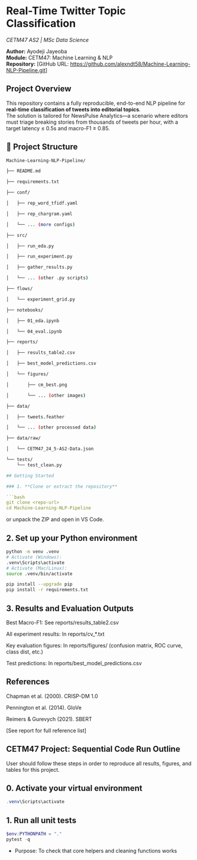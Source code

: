 # Real-Time Twitter Topic Classification  
*CETM47 AS2 | MSc Data Science*

**Author:** Ayodeji Jayeoba   
**Module:** CETM47: Machine Learning & NLP  
**Repository:** [GitHub URL: https://github.com/alexndt58/Machine-Learning-NLP-Pipeline.git]


##  Project Overview

This repository contains a fully reproducible, end-to-end NLP pipeline for **real-time classification of tweets into editorial topics**.  
The solution is tailored for NewsPulse Analytics—a scenario where editors must triage breaking stories from thousands of tweets per hour, with a target latency ≤ 0.5s and macro-F1 ≥ 0.85.


## 📁 Project Structure

```bash
Machine-Learning-NLP-Pipeline/

├── README.md            

├── requirements.txt        

├── conf/

│   ├── rep_word_tfidf.yaml

│   ├── rep_chargram.yaml

│   └── ... (more configs)

├── src/

│   ├── run_eda.py

│   ├── run_experiment.py

│   ├── gather_results.py

│   └── ... (other .py scripts)

├── flows/

│   └── experiment_grid.py

├── notebooks/

│   ├── 01_eda.ipynb

│   └── 04_eval.ipynb

├── reports/

│   ├── results_table2.csv

│   ├── best_model_predictions.csv

│   └── figures/

│       ├── cm_best.png

│       └── ... (other images)

├── data/

│   ├── tweets.feather

│   └── ... (other processed data)

├── data/raw/

│   └── CETM47_24_5-AS2-Data.json

└── tests/
    └── test_clean.py
```

```YAML
## Getting Started

### 1. **Clone or extract the repository**

```bash
git clone <repo-url>
cd Machine-Learning-NLP-Pipeline
```
or unpack the ZIP and open in VS Code.


## 2. Set up your Python environment

```bash
python -m venv .venv
# Activate (Windows):
.venv\Scripts\activate
# Activate (Mac/Linux):
source .venv/bin/activate

pip install --upgrade pip
pip install -r requirements.txt
```


## 3. Results and Evaluation Outputs
Best Macro-F1: See reports/results_table2.csv

All experiment results: In reports/cv_*.txt

Key evaluation figures: In reports/figures/ (confusion matrix, ROC curve, class dist, etc.)

Test predictions: In reports/best_model_predictions.csv


## References
Chapman et al. (2000). CRISP-DM 1.0

Pennington et al. (2014). GloVe

Reimers & Gurevych (2021). SBERT

[See report for full reference list]



## CETM47 Project: Sequential Code Run Outline

User should follow these steps in order to reproduce all results, figures, and tables for this project.

## 0. Activate your virtual environment

```powershell
.venv\Scripts\activate

```

## 1. Run all unit tests

```powershell
$env:PYTHONPATH = "."
pytest -q
```
- Purpose: To check that core helpers and cleaning functions works
